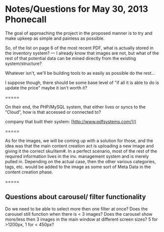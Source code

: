 # Notes/Questions for May 30, 2013 Phonecall

The goal of approaching the project in the proposed manner is to try and make upkeep as simple and painless as possible.

So, of the list on page 6 of the most recent PDF, what is actually stored in the inventory system? — I already know that images are not, but what of the rest of that potential data can be mined directly from the existing system/structure?

Whatever isn't, we'll be building tools to as easily as possible do the rest…

I suppose though, there should be some base level of "if all it is able to do is update the price" maybe it isn't worth it?

=====

On their end, the PHP/MySQL system, that either lives or syncs to the “Cloud”, how is that accessed or connected to?

company that built their system: [http://www.pdfsystems.com/]()

=====

As for the images, we will be coming up with a solution for those, and the idea was that the main content creation act is uploading a new image and giving it the correct sku/item#. In a perfect scenario, most of the rest of the required information lives in the inv. management system and is merely pulled in. Depending on the actual case, then the other various categories, tags, etc. would be added to the image as some sort of Meta Data in the content creation phase.

=====

## Questions about carousel/ filter functionality

Do we need to be able to select more then one filter at once?
Does the carousel still function when there is < 3 images?
Does the carousel show more/less then 3 images in the main window at different screen sizes? 5 for >1200px, 1 for < 450px?



